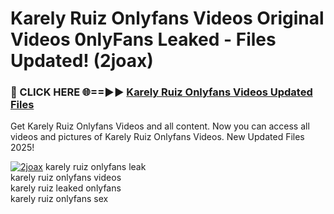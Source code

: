 # Karely Ruiz Onlyfans Videos Original Videos 0nlyFans Leaked - Files Updated! (2joax)

<h3>🔴 CLICK HERE 🌐==►► <a href="https://tinyurl.com/2wckxsce" rel="nofollow">Karely Ruiz Onlyfans Videos Updated Files</a></h3>

Get Karely Ruiz Onlyfans Videos and all content. Now you can access all videos and pictures of Karely Ruiz Onlyfans Videos. New Updated Files 2025!

[![2joax](https://i.imgur.com/AFduVYN.gif)](https://tinyurl.com/2wckxsce)
karely ruiz onlyfans leak<br>
karely ruiz onlyfans videos<br>
karely ruiz leaked onlyfans<br>
karely ruiz onlyfans sex